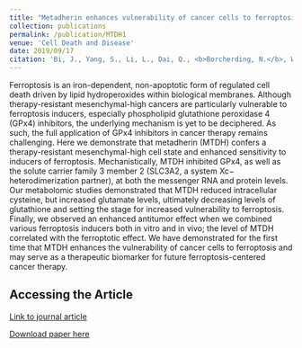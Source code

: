 ```yaml
---
title: "Metadherin enhances vulnerability of cancer cells to ferroptosis."
collection: publications
permalink: /publication/MTDH1
venue: 'Cell Death and Disease'
date: 2019/09/17
citation: 'Bi, J., Yang, S., Li, L., Dai, Q., <b>Borcherding, N.</b>, Wagner, B.A., Buettner, G.R., Spitz, D.R., Leslie, K.K., Zhang, J., & Meng, X. Metadherin (MTDH) Enhances Vulnerability of Cancer Cells to Ferroptosis. Cell Death and Disease 2019.'
---
```


Ferroptosis is an iron-dependent, non-apoptotic form of regulated cell death driven by lipid hydroperoxides within biological membranes. Although therapy-resistant mesenchymal-high cancers are particularly vulnerable to ferroptosis inducers, especially phospholipid glutathione peroxidase 4 (GPx4) inhibitors, the underlying mechanism is yet to be deciphered. As such, the full application of GPx4 inhibitors in cancer therapy remains challenging. Here we demonstrate that metadherin (MTDH) confers a therapy-resistant mesenchymal-high cell state and enhanced sensitivity to inducers of ferroptosis. Mechanistically, MTDH inhibited GPx4, as well as the solute carrier family 3 member 2 (SLC3A2, a system Xc− heterodimerization partner), at both the messenger RNA and protein levels. Our metabolomic studies demonstrated that MTDH reduced intracellular cysteine, but increased glutamate levels, ultimately decreasing levels of glutathione and setting the stage for increased vulnerability to ferroptosis. Finally, we observed an enhanced antitumor effect when we combined various ferroptosis inducers both in vitro and in vivo; the level of MTDH correlated with the ferroptotic effect. We have demonstrated for the first time that MTDH enhances the vulnerability of cancer cells to ferroptosis and may serve as a therapeutic biomarker for future ferroptosis-centered cancer therapy.

Accessing the Article
-----
[Link to journal article](https://www.nature.com/articles/s41419-019-1897-2)

[Download paper here](https://ncborcherding.github.io/files/MTDH1.pdf)





